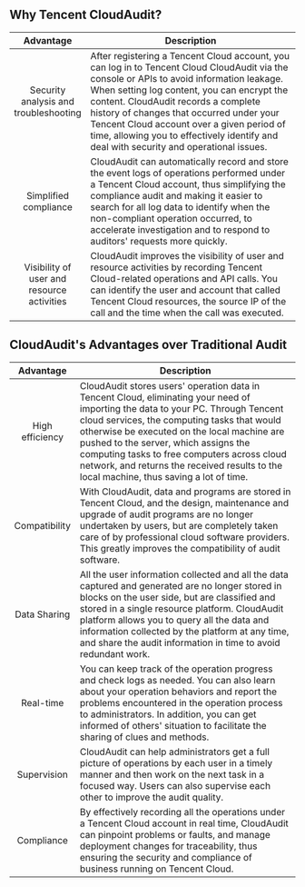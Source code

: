 


## Why Tencent CloudAudit? 
<style>
table th:first-of-type {
    width: 600px;
}
</style>


| Advantage | Description |
|:--------:|------------|
| Security analysis and troubleshooting | After registering a Tencent Cloud account, you can log in to Tencent Cloud CloudAudit via the console or APIs to avoid information leakage. When setting log content, you can encrypt the content. CloudAudit records a complete history of changes that occurred under your Tencent Cloud account over a given period of time, allowing you to effectively identify and deal with security and operational issues.|
| Simplified compliance | CloudAudit can automatically record and store the event logs of operations performed under a Tencent Cloud account, thus simplifying the compliance audit and making it easier to search for all log data to identify when the non-compliant operation occurred, to accelerate investigation and to respond to auditors' requests more quickly. |
| Visibility of user and resource activities | CloudAudit improves the visibility of user and resource activities by recording Tencent Cloud-related operations and API calls. You can identify the user and account that called Tencent Cloud resources, the source IP of the call and the time when the call was executed. |


## CloudAudit's Advantages over Traditional Audit
<style>
table th:first-of-type {
    width: 100px;
}
</style>


| Advantage | Description |
|:--------:|------------|
| High efficiency | CloudAudit stores users' operation data in Tencent Cloud, eliminating your need of importing the data to your PC. Through Tencent cloud services, the computing tasks that would otherwise be executed on the local machine are pushed to the server, which assigns the computing tasks to free computers across cloud network, and returns the received results to the local machine, thus saving a lot of time. |
| Compatibility | With CloudAudit, data and programs are stored in Tencent Cloud, and the design, maintenance and upgrade of audit programs are no longer undertaken by users, but are completely taken care of by professional cloud software providers. This greatly improves the compatibility of audit software. |
| Data Sharing | All the user information collected and all the data captured and generated are no longer stored in blocks on the user side, but are classified and stored in a single resource platform. CloudAudit platform allows you to query all the data and information collected by the platform at any time, and share the audit information in time to avoid redundant work. |
| Real-time | You can keep track of the operation progress and check logs as needed. You can also learn about your operation behaviors and report the problems encountered in the operation process to administrators. In addition, you can get informed of others' situation to facilitate the sharing of clues and methods. |
| Supervision | CloudAudit can help administrators get a full picture of operations by each user in a timely manner and then work on the next task in a focused way. Users can also supervise each other to improve the audit quality. |  
| Compliance | By effectively recording all the operations under a Tencent Cloud account in real time, CloudAudit can pinpoint problems or faults, and manage deployment changes for traceability, thus ensuring the security and compliance of business running on Tencent Cloud. |

